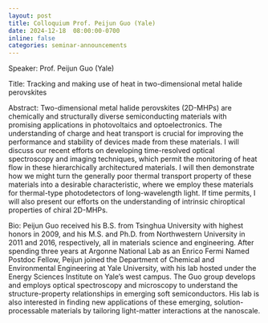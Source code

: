 ```yaml
---
layout: post
title: Colloquium Prof. Peijun Guo (Yale)
date: 2024-12-18  08:00:00-0700
inline: false
categories: seminar-announcements
---
```


Speaker: Prof. Peijun Guo (Yale)

Title: Tracking and making use of heat in two-dimensional metal halide perovskites

Abstract: Two-dimensional metal halide perovskites (2D-MHPs) are chemically and structurally diverse semiconducting materials with promising applications in photovoltaics and optoelectronics. The understanding of charge and heat transport is crucial for improving the performance and stability of devices made from these materials. I will discuss our recent efforts on developing time-resolved optical spectroscopy and imaging techniques, which permit the monitoring of heat flow in these hierarchically architectured materials. I will then demonstrate how we might turn the generally poor thermal transport property of these materials into a desirable characteristic, where we employ these materials for thermal-type photodetectors of long-wavelength light. If time permits, I will also present our efforts on the understanding of intrinsic chiroptical properties of chiral 2D-MHPs.

Bio: Peijun Guo received his B.S. from Tsinghua University with highest honors in 2009, and his M.S. and Ph.D. from Northwestern University in 2011 and 2016, respectively, all in materials science and engineering. After spending three years at Argonne National Lab as an Enrico Fermi Named Postdoc Fellow, Peijun joined the Department of Chemical and Environmental Engineering at Yale University, with his lab hosted under the Energy Sciences Institute on Yale’s west campus. The Guo group develops and employs optical spectroscopy and microscopy to understand the structure-property relationships in emerging soft semiconductors. His lab is also interested in finding new applications of these emerging, solution-processable materials by tailoring light-matter interactions at the nanoscale.
